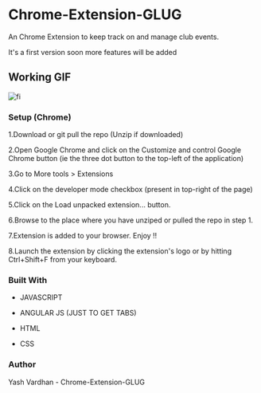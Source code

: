 # Chrome-Extension-GLUG

An Chrome Extension to keep track on and manage club events. 

It's a first version soon more features  will be added 

## Working GIF

![fi](https://user-images.githubusercontent.com/57630799/76277369-8e552e00-62ae-11ea-8f57-4080f79102f1.gif)

### Setup (Chrome)


1.Download or git pull the repo (Unzip if downloaded)

2.Open Google Chrome and click on the Customize and control Google Chrome button (ie the three dot button to the top-left of the application)

3.Go to More tools > Extensions

4.Click on the developer mode checkbox (present in top-right of the page)

5.Click on the Load unpacked extension... button.

6.Browse to the place where you have unziped or pulled the repo in step 1.

7.Extension is added to your browser. Enjoy !!
 
8.Launch the extension by clicking the extension's logo or by hitting Ctrl+Shift+F from your keyboard.

### Built With

- JAVASCRIPT

- ANGULAR JS (JUST TO GET TABS)

- HTML

- CSS

### Author

Yash Vardhan - Chrome-Extension-GLUG




